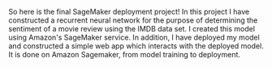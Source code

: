 So here is the final SageMaker deployment project! In this project I have constructed a recurrent neural network for the purpose of
determining the sentiment of a movie review using the IMDB data set. I created this model using Amazon's SageMaker service. In addition,
I have deployed my model and constructed a simple web app which interacts with the deployed model.
It is done on Amazon Sagemaker, from model training to deployment.
